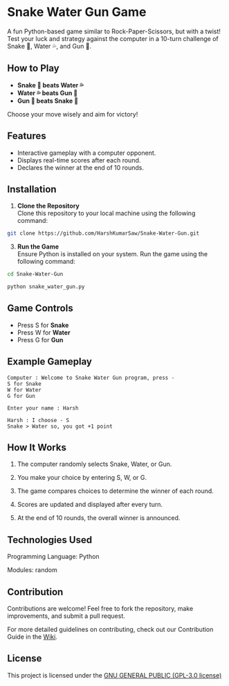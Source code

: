 # Snake Water Gun Game  

A fun Python-based game similar to Rock-Paper-Scissors, but with a twist! Test your luck and strategy against the computer in a 10-turn challenge of Snake 🐍, Water 💦, and Gun 🔫.  

## How to Play  

- **Snake 🐍 beats Water 💦**  
- **Water 💦 beats Gun 🔫**  
- **Gun 🔫 beats Snake 🐍**

Choose your move wisely and aim for victory!  

## Features  

- Interactive gameplay with a computer opponent.  
- Displays real-time scores after each round.  
- Declares the winner at the end of 10 rounds.  

## Installation  

1. **Clone the Repository**  
   Clone this repository to your local machine using the following command:
```bash
git clone https://github.com/HarshKumarSaw/Snake-Water-Gun.git
   ```

3. **Run the Game**  
   Ensure Python is installed on your system. Run the game using the following command:

```bash
cd Snake-Water-Gun
```

```bash
python snake_water_gun.py
```


## Game Controls

- Press S for **Snake**
- Press W for **Water**
- Press G for **Gun**


## Example Gameplay

```
Computer : Welcome to Snake Water Gun program, press -  
S for Snake  
W for Water  
G for Gun  

Enter your name : Harsh  

Harsh : I choose - S  
Snake > Water so, you got +1 point
```

## How It Works

1. The computer randomly selects Snake, Water, or Gun.


2. You make your choice by entering S, W, or G.


3. The game compares choices to determine the winner of each round.


4. Scores are updated and displayed after every turn.


5. At the end of 10 rounds, the overall winner is announced.



## Technologies Used

Programming Language: Python

Modules: random


## Contribution

Contributions are welcome! Feel free to fork the repository, make improvements, and submit a pull request.

For more detailed guidelines on contributing, check out our Contribution Guide in the [Wiki](https://github.com/HarshKumarSaw/Snake-Water-Gun/wiki).

## License

This project is licensed under the [GNU GENERAL PUBLIC (GPL-3.0 license)](LICENSE)
